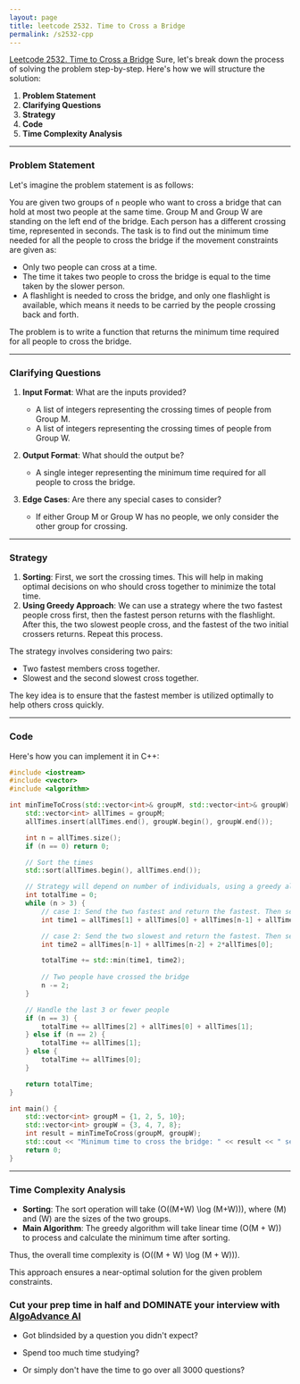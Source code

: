```yaml
---
layout: page
title: leetcode 2532. Time to Cross a Bridge
permalink: /s2532-cpp
---
```

[Leetcode 2532. Time to Cross a Bridge](https://algoadvance.github.io/algoadvance/l2532)
Sure, let's break down the process of solving the problem step-by-step. Here's how we will structure the solution:

1. **Problem Statement**
2. **Clarifying Questions**
3. **Strategy**
4. **Code**
5. **Time Complexity Analysis**

---

### Problem Statement

Let's imagine the problem statement is as follows:

You are given two groups of `n` people who want to cross a bridge that can hold at most two people at the same time. Group M and Group W are standing on the left end of the bridge. Each person has a different crossing time, represented in seconds. The task is to find out the minimum time needed for all the people to cross the bridge if the movement constraints are given as:
- Only two people can cross at a time.
- The time it takes two people to cross the bridge is equal to the time taken by the slower person.
- A flashlight is needed to cross the bridge, and only one flashlight is available, which means it needs to be carried by the people crossing back and forth.
  
The problem is to write a function that returns the minimum time required for all people to cross the bridge.

---

### Clarifying Questions

1. **Input Format**: What are the inputs provided?
   - A list of integers representing the crossing times of people from Group M.
   - A list of integers representing the crossing times of people from Group W.
  
2. **Output Format**: What should the output be?
   - A single integer representing the minimum time required for all people to cross the bridge.

3. **Edge Cases**: Are there any special cases to consider?
   - If either Group M or Group W has no people, we only consider the other group for crossing.

---

### Strategy

1. **Sorting**: First, we sort the crossing times. This will help in making optimal decisions on who should cross together to minimize the total time.
2. **Using Greedy Approach**: We can use a strategy where the two fastest people cross first, then the fastest person returns with the flashlight. After this, the two slowest people cross, and the fastest of the two initial crossers returns. Repeat this process.

The strategy involves considering two pairs:
- Two fastest members cross together.
- Slowest and the second slowest cross together.

The key idea is to ensure that the fastest member is utilized optimally to help others cross quickly.

---

### Code

Here's how you can implement it in C++:

```cpp
#include <iostream>
#include <vector>
#include <algorithm>

int minTimeToCross(std::vector<int>& groupM, std::vector<int>& groupW) {
    std::vector<int> allTimes = groupM;
    allTimes.insert(allTimes.end(), groupW.begin(), groupW.end());

    int n = allTimes.size();
    if (n == 0) return 0;

    // Sort the times
    std::sort(allTimes.begin(), allTimes.end());

    // Strategy will depend on number of individuals, using a greedy algorithm
    int totalTime = 0;
    while (n > 3) {
        // case 1: Send the two fastest and return the fastest. Then send the two slowest.
        int time1 = allTimes[1] + allTimes[0] + allTimes[n-1] + allTimes[1];

        // case 2: Send the two slowest and return the fastest. Then send the two fastest.
        int time2 = allTimes[n-1] + allTimes[n-2] + 2*allTimes[0];

        totalTime += std::min(time1, time2);
        
        // Two people have crossed the bridge
        n -= 2;
    }

    // Handle the last 3 or fewer people
    if (n == 3) {
        totalTime += allTimes[2] + allTimes[0] + allTimes[1];
    } else if (n == 2) {
        totalTime += allTimes[1];
    } else {
        totalTime += allTimes[0];
    }

    return totalTime;
}

int main() {
    std::vector<int> groupM = {1, 2, 5, 10};
    std::vector<int> groupW = {3, 4, 7, 8};
    int result = minTimeToCross(groupM, groupW);
    std::cout << "Minimum time to cross the bridge: " << result << " seconds" << std::endl;
    return 0;
}
```

---

### Time Complexity Analysis

- **Sorting**: The sort operation will take \(O((M+W) \log (M+W))\), where \(M\) and \(W\) are the sizes of the two groups.
- **Main Algorithm**: The greedy algorithm will take linear time \(O(M + W)\) to process and calculate the minimum time after sorting.

Thus, the overall time complexity is \(O((M + W) \log (M + W))\).

This approach ensures a near-optimal solution for the given problem constraints.


### Cut your prep time in half and DOMINATE your interview with [AlgoAdvance AI](https://algoAdvance.com)

- Got blindsided by a question you didn't expect?

- Spend too much time studying?

- Or simply don't have the time to go over all 3000 questions?

